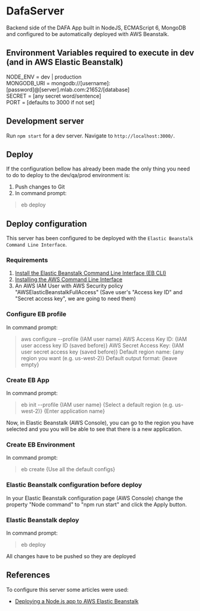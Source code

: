 # DafaServer
Backend side of the DAFA App built in NodeJS, ECMAScript 6, MongoDB and configured to be automatically deployed with AWS Beanstalk.

## Environment Variables required to execute in dev (and in AWS Elastic Beanstalk)

NODE_ENV = dev | production<br/>
MONGODB_URI = mongodb://[username]:[password]@[server].mlab.com:21652/[database]<br/>
SECRET = [any secret word/sentence]<br/>
PORT = [defaults to 3000 if not set]<br/>

## Development server

Run `npm start` for a dev server. Navigate to `http://localhost:3000/`.

## Deploy

If the configuration bellow has already been made the only thing you need to do to deploy to the dev/qa/prod environment is:

1. Push changes to Git
2. In command prompt:<eb/>
  > eb deploy

## Deploy configuration

This server has been configured to be deployed with the `Elastic Beanstalk Command Line Interface`. 

### Requirements

  1. [Install the Elastic Beanstalk Command Line Interface (EB CLI)](https://docs.aws.amazon.com/elasticbeanstalk/latest/dg/eb-cli3-install.html "Hot to install the EB CLI")</br>
  2. [Installing the AWS Command Line Interface](https://docs.aws.amazon.com/cli/latest/userguide/cli-chap-install.html "How to install the AWS CLI")
  3. An AWS IAM User with AWS Security policy "AWSElasticBeanstalkFullAccess" (Save user's "Access key ID" and "Secret access key", we are going to need them)
    
### Configure EB profile

In command prompt:<eb/>
  > aws configure --profile {IAM user name}
  > AWS Access Key ID: {IAM user access key ID (saved before)}
  > AWS Secret Access Key: {IAM user secret access key (saved before)}
  > Default region name: {any region you want (e.g. us-west-2)}
  > Default output format: {leave empty}
      
### Create EB App

In command prompt:<eb/>
  > eb init --profile {IAM user name}
  > {Select a default region (e.g. us-west-2)}
  > {Enter application name}

Now, in Elastic Beanstalk (AWS Console), you can go to the region you have selected and you you will be able to see that there is a new application.

### Create EB Environment

In command prompt:<eb/>
  > eb create
  > {Use all the default configs}
  
### Elastic Beanstalk configuration before deploy

In your Elastic Beanstalk configuration page (AWS Console) change the property "Node command" to "npm run start" and click the Apply button.

### Elastic Beanstalk deploy

In command prompt:<eb/>
  > eb deploy
  
All changes have to be pushed so they are deployed
      
## References

  To configure this server some articles were used:
  * [Deploying a Node.js app to AWS Elastic Beanstalk](https://medium.com/@xoor/deploying-a-node-js-app-to-aws-elastic-beanstalk-681fa88bac53)

    
    

